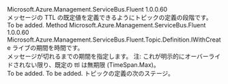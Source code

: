 <Type Name="IWithDefaultMessageTTL" FullName="Microsoft.Azure.Management.ServiceBus.Fluent.Topic.Definition.IWithDefaultMessageTTL">
  <TypeSignature Language="C#" Value="public interface IWithDefaultMessageTTL" />
  <TypeSignature Language="ILAsm" Value=".class public interface auto ansi abstract IWithDefaultMessageTTL" />
  <TypeSignature Language="DocId" Value="T:Microsoft.Azure.Management.ServiceBus.Fluent.Topic.Definition.IWithDefaultMessageTTL" />
  <TypeSignature Language="VB.NET" Value="Public Interface IWithDefaultMessageTTL" />
  <TypeSignature Language="F#" Value="type IWithDefaultMessageTTL = interface" />
  <AssemblyInfo>
    <AssemblyName>Microsoft.Azure.Management.ServiceBus.Fluent</AssemblyName>
    <AssemblyVersion>1.0.0.60</AssemblyVersion>
  </AssemblyInfo>
  <Interfaces />
  <Docs>
    <summary>
            メッセージの TTL の既定値を定義できるようにトピックの定義の段階です。
            </summary>
    <remarks>To be added.</remarks>
  </Docs>
  <Members>
    <Member MemberName="WithDefaultMessageTTL">
      <MemberSignature Language="C#" Value="public Microsoft.Azure.Management.ServiceBus.Fluent.Topic.Definition.IWithCreate WithDefaultMessageTTL (TimeSpan ttl);" />
      <MemberSignature Language="ILAsm" Value=".method public hidebysig newslot virtual instance class Microsoft.Azure.Management.ServiceBus.Fluent.Topic.Definition.IWithCreate WithDefaultMessageTTL(valuetype System.TimeSpan ttl) cil managed" />
      <MemberSignature Language="DocId" Value="M:Microsoft.Azure.Management.ServiceBus.Fluent.Topic.Definition.IWithDefaultMessageTTL.WithDefaultMessageTTL(System.TimeSpan)" />
      <MemberSignature Language="VB.NET" Value="Public Function WithDefaultMessageTTL (ttl As TimeSpan) As IWithCreate" />
      <MemberSignature Language="F#" Value="abstract member WithDefaultMessageTTL : TimeSpan -&gt; Microsoft.Azure.Management.ServiceBus.Fluent.Topic.Definition.IWithCreate" Usage="iWithDefaultMessageTTL.WithDefaultMessageTTL ttl" />
      <MemberType>Method</MemberType>
      <AssemblyInfo>
        <AssemblyName>Microsoft.Azure.Management.ServiceBus.Fluent</AssemblyName>
        <AssemblyVersion>1.0.0.60</AssemblyVersion>
      </AssemblyInfo>
      <ReturnValue>
        <ReturnType>Microsoft.Azure.Management.ServiceBus.Fluent.Topic.Definition.IWithCreate</ReturnType>
      </ReturnValue>
      <Parameters>
        <Parameter Name="ttl" Type="System.TimeSpan" />
      </Parameters>
      <Docs>
        <param name="ttl">ライブの期間を時間です。</param>
        <summary>
            メッセージが切れるまでの期間を指定します。
            注: これが明示的にオーバーライドされない限り、既定の ttl は無期限 (TimeSpan.Max)。
            </summary>
        <returns>To be added.</returns>
        <remarks>To be added.</remarks>
        <return>トピックの定義の次のステージ。</return>
      </Docs>
    </Member>
  </Members>
</Type>